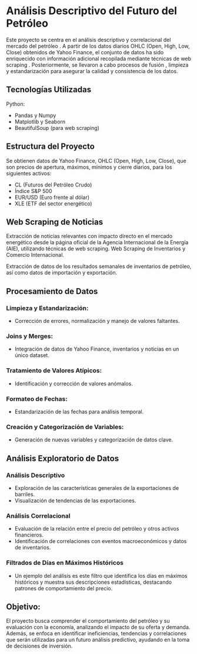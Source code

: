 # Análisis Descriptivo del Futuro del Petróleo

Este proyecto se centra en el análisis descriptivo y correlacional del mercado del petróleo . A partir de los datos diarios OHLC (Open, High, Low, Close) obtenidos de Yahoo Finance, el conjunto de datos ha sido enriquecido con información adicional recopilada mediante técnicas de web scraping . Posteriormente, se llevaron a cabo procesos de fusión , limpieza y estandarización para asegurar la calidad y consistencia de los datos.

## Tecnologías Utilizadas
Python:

- Pandas y Numpy
- Matplotlib y Seaborn
- BeautifulSoup (para web scraping)

## Estructura del Proyecto
Se obtienen datos de Yahoo Finance, OHLC (Open, High, Low, Close), que son precios de apertura, máximos, mínimos y cierre diarios, para los siguientes activos:
- CL (Futuros del Petróleo Crudo)
- Índice S&P 500
- EUR/USD (Euro frente al dólar)
- XLE (ETF del sector energético)

## Web Scraping de Noticias

Extracción de noticias relevantes con impacto directo en el mercado energético desde la página oficial de la Agencia Internacional de la Energía (AIE), utilizando técnicas de web scraping.
Web Scraping de Inventarios y Comercio Internacional.

Extracción de datos de los resultados semanales de inventarios de petróleo, así como datos de importación y exportación.

## Procesamiento de Datos

### Limpieza y Estandarización:
- Corrección de errores, normalización y manejo de valores faltantes.

### Joins y Merges:
- Integración de datos de Yahoo Finance, inventarios y noticias en un único dataset.

### Tratamiento de Valores Atípicos:
- Identificación y corrección de valores anómalos.

### Formateo de Fechas:
- Estandarización de las fechas para análisis temporal.

### Creación y Categorización de Variables:
- Generación de nuevas variables y categorización de datos clave.

## Análisis Exploratorio de Datos

### Análisis Descriptivo
- Exploración de las características generales de la exportaciones de barriles.
- Visualización de tendencias de las exportaciones.

### Análisis Correlacional
- Evaluación de la relación entre el precio del petróleo y otros activos financieros.
- Identificación de correlaciones con eventos macroeconómicos y datos de inventarios.

### Filtrados de Días en Máximos Históricos
- Un ejemplo del análisis es este filtro que identifica los días en máximos históricos y 
 muestra sus descripciones estadísticas, destacando patrones de comportamiento del precio.

## Objetivo:
El proyecto busca comprender el comportamiento del petróleo y su evaluación con la economía, analizando el impacto de su oferta y demanda. Además, se enfoca en identificar ineficiencias, tendencias y correlaciones que serán utilizadas para un futuro análisis predictivo, ayudando en la toma de decisiones de inversión.
